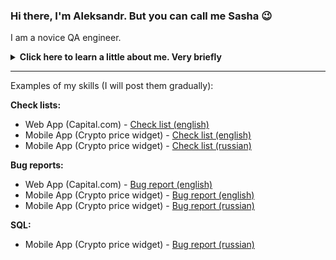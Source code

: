 ### Hi there, I'm Aleksandr. But you can call me Sasha :wink:
I am a novice QA engineer.


<details>
  <summary><b>Click here to learn a little about me. Very briefly</b></summary>
  <p>

Well, the world of IT has captured me. :sweat_smile:
I like everything here: learning new things, growing, communicating, and interacting. And also the endless possibilities. I have a great desire to participate in the creation or development of awesome projects.

So. I was starting to learn the skills needed for the software testing profession independently from open sources. Then I completed a training course with a lot of practice.
Now I have experience working on a project where I met great people and learned what it means to work in a team.
   </p>
</details>

___

Examples of my skills (I will post them gradually):

**Check lists:**
- Web App (Capital.com) - [Check list (english)](https://docs.google.com/spreadsheets/d/1R8qpoOJJIPIWldHowJvOYtTQ_Av3tvJnpen8eh8-eec/edit?usp=share_link)
- Mobile App (Crypto price widget) - [Check list (english)](https://docs.google.com/spreadsheets/d/1iBcQHGaycij-dJjIQv49bM5HQCDgIHUpAMjX7DbAwG4/edit?usp=share_link)
- Mobile App (Crypto price widget) - [Check list (russian)](https://docs.google.com/spreadsheets/d/1X54AM9HwKXJv9kVRyyED7q0CbFK6F2SQnAGuyKt2UnE/edit?usp=share_link)

**Bug reports:**
- Web App (Capital.com) - [Bug report (english)](https://docs.google.com/spreadsheets/d/1sI6HZojN6VfthWmS35EHeC3v-lVne6razgtseLRX5AQ/edit?usp=share_link)
- Mobile App (Crypto price widget) - [Bug report (english)](https://docs.google.com/spreadsheets/d/1F_iMyHabv2fceRQTZKbtSRlul70-7MwiEYiecSohY3E/edit?usp=share_link)
- Mobile App (Crypto price widget) - [Bug report (russian)](https://docs.google.com/spreadsheets/d/1w_A8qpKKmkMDmAIQc-LGEeHMlwmwCjXqsWr0hbkD4rM/edit?usp=share_link)

**SQL:**
- Mobile App (Crypto price widget) - [Bug report (russian)](https://docs.google.com/spreadsheets/d/1w_A8qpKKmkMDmAIQc-LGEeHMlwmwCjXqsWr0hbkD4rM/edit?usp=share_link)